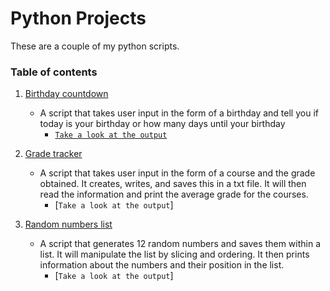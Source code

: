 # Python Projects

These are a couple of my python scripts.

### Table of contents
1. [Birthday countdown](https://github.com/TineshaErskine/python_coding/tree/master/birthday_countdown) 
    * A script that takes user input in the form of a birthday and tell you if today is your birthday or how many days until your birthday
      * [`Take a look at the output`](https://github.com/TineshaErskine/python_coding/blob/master/birthday_countdown/bday_counter_examples.PNG)
      
2. [Grade tracker](https://github.com/TineshaErskine/python_coding/tree/master/grade_tracker)
    * A script that takes user input in the form of a course and the grade obtained. It creates, writes, and saves this in a txt file. It will then read the information and print the average grade for the courses.
      * [`Take a look at the output`]
      
3. [Random numbers list](https://github.com/TineshaErskine/python_coding/tree/master/random_numbers_list)
    * A script that generates 12 random numbers and saves them within a list. It will manipulate the list by slicing and ordering. It then prints information about the numbers and their position in the list.
      * [`Take a look at the output`]
